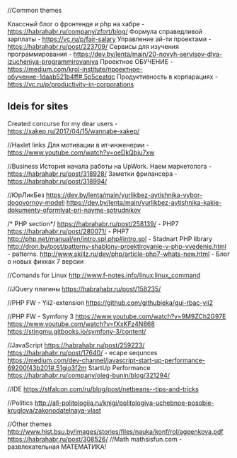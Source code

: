 //Common themes

Классный блог о фронтенде и php на хабре - https://habrahabr.ru/company/zfort/blog/
Формула справедливой зарплаты - https://vc.ru/p/fair-salary
Управление ай-ти проектами - https://habrahabr.ru/post/223709/
Cервисы для изучения программирования - https://dev.by/lenta/main/20-novyh-servisov-dlya-izucheniya-programmirovaniya
Проектное ОБУЧЕНИЕ - https://medium.com/krol-institute/проектное-обучение-1daab521b4ff#.5p5ceatqc
Продуктивность в корпарациях - https://vc.ru/p/productivity-in-corporations

## Ideis for sites
Created concurse for my dear users - https://xakep.ru/2017/04/15/wannabe-xakep/

//Haxlet links
Для мотивации в ит-инженерии - https://www.youtube.com/watch?v=oeDkQbju7xw

//Business
История начала работы на UpWork. Наем маркетолога - https://habrahabr.ru/post/318928/
Заметки фрилансера - https://habrahabr.ru/post/318994/

//ЮрЛикБез
https://dev.by/lenta/main/yurlikbez-aytishnika-vybor-dogovornoy-modeli
https://dev.by/lenta/main/yurlikbez-aytishnika-kakie-dokumenty-oformlyat-pri-nayme-sotrudnikov

/* PHP section*/
https://habrahabr.ru/post/258139/                               - PHP7
https://habrahabr.ru/post/280071/                               - PHP7
http://php.net/manual/en/intro.spl.php#intro.spl                - Stadnart PHP library
http://dron.by/post/patterny-shablony-proektirovanie-v-php-vvedenie.html  - patterns.
http://www.skillz.ru/dev/php/article-php7-whats-new.html        - Блог о новых фихках 7 версии

//Comands for Linux
http://www.f-notes.info/linux:linux_command

//JQuery плагины
https://habrahabr.ru/post/158235/

//PHP FW - Yii2-extension
https://github.com/githubjeka/gui-rbac-yii2

//PHP FW - Symfony 3
https://www.youtube.com/watch?v=9M9ZCh2G97E
https://www.youtube.com/watch?v=fXxKFz4N868
https://stingmu.gitbooks.io/symfony-3/content/

//JavaScript
https://habrahabr.ru/post/259223/
https://habrahabr.ru/post/17640/ - ecape sequnces
https://medium.com/dev-channel/javascript-start-up-performance-69200f43b201#.51gio3f2m StartUp Performance
https://habrahabr.ru/company/oleg-bunin/blog/321294/

//IDE
https://stfalcon.com/ru/blog/post/netbeans--tips-and-tricks

//Politics
http://all-politologija.ru/knigi/politologiya-uchebnoe-posobie-kruglova/zakonodatelnaya-vlast

//Other themes
http://www.hist.bsu.by/images/stories/files/nauka/konf/rol/ageenkova.pdf
https://habrahabr.ru/post/308526/ //Math
mathsisfun.com - развлекательная МАТЕМАТИКА!
